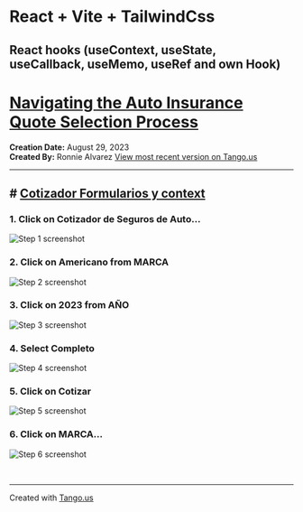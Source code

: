 # React + Vite + TailwindCss

## React hooks (useContext, useState, useCallback, useMemo, useRef and own Hook)

# [Navigating the Auto Insurance Quote Selection Process](https://app.tango.us/app/workflow/e54bacbf-cfac-4328-b2ae-b6913119f061?utm_source=markdown&utm_medium=markdown&utm_campaign=workflow%20export%20links)

**Creation Date:** August 29, 2023  
**Created By:** Ronnie Alvarez [View most recent version on Tango.us](https://app.tango.us/app/workflow/e54bacbf-cfac-4328-b2ae-b6913119f061?utm_source=markdown&utm_medium=markdown&utm_campaign=workflow%20export%20links)

---

## # [Cotizador Formularios y context](http://localhost:5173/)

### 1. Click on Cotizador de Seguros de Auto…

![Step 1 screenshot](https://images.tango.us/workflows/e54bacbf-cfac-4328-b2ae-b6913119f061/steps/87d8eed4-cb41-484c-9ec4-760f506d346f/bbab8671-59f3-4626-a0c0-1122cb847d85.png?crop=focalpoint&fit=crop&fp-x=0.5000&fp-y=0.3340&fp-z=1.0039&w=1200&border=2%2CF4F2F7&border-radius=8%2C8%2C8%2C8&border-radius-inner=8%2C8%2C8%2C8&blend-align=bottom&blend-mode=normal&blend-x=0&blend-w=1200&blend64=aHR0cHM6Ly9pbWFnZXMudGFuZ28udXMvc3RhdGljL21hZGUtd2l0aC10YW5nby13YXRlcm1hcmstdjIucG5n&mark-x=2&mark-y=38&m64=aHR0cHM6Ly9pbWFnZXMudGFuZ28udXMvc3RhdGljL2JsYW5rLnBuZz9tYXNrPWNvcm5lcnMmYm9yZGVyPTYlMkNGRjc0NDImdz0xMTk1Jmg9NTEwJmZpdD1jcm9wJmNvcm5lci1yYWRpdXM9MTA%3D)

### 2. Click on Americano from MARCA

![Step 2 screenshot](https://images.tango.us/workflows/e54bacbf-cfac-4328-b2ae-b6913119f061/steps/1abc23a5-e8da-4afc-9da7-519a4ffd2653/4babeb29-d504-45b8-9ca3-dd62f93a4e8e.png?crop=focalpoint&fit=crop&fp-x=0.5000&fp-y=0.2731&fp-z=1.3916&w=1200&border=2%2CF4F2F7&border-radius=8%2C8%2C8%2C8&border-radius-inner=8%2C8%2C8%2C8&blend-align=bottom&blend-mode=normal&blend-x=0&blend-w=1200&blend64=aHR0cHM6Ly9pbWFnZXMudGFuZ28udXMvc3RhdGljL21hZGUtd2l0aC10YW5nby13YXRlcm1hcmstdjIucG5n&mark-x=235&mark-y=291&m64=aHR0cHM6Ly9pbWFnZXMudGFuZ28udXMvc3RhdGljL2JsYW5rLnBuZz9tYXNrPWNvcm5lcnMmYm9yZGVyPTYlMkNGRjc0NDImdz03MzAmaD04MSZmaXQ9Y3JvcCZjb3JuZXItcmFkaXVzPTEw)

### 3. Click on 2023 from AÑO

![Step 3 screenshot](https://images.tango.us/workflows/e54bacbf-cfac-4328-b2ae-b6913119f061/steps/c4b2d4bb-2877-473a-b079-a8938e466ba8/c2f352cc-b87b-4f8c-8839-184548af1f46.png?crop=focalpoint&fit=crop&fp-x=0.5000&fp-y=0.3815&fp-z=1.3916&w=1200&border=2%2CF4F2F7&border-radius=8%2C8%2C8%2C8&border-radius-inner=8%2C8%2C8%2C8&blend-align=bottom&blend-mode=normal&blend-x=0&blend-w=1200&blend64=aHR0cHM6Ly9pbWFnZXMudGFuZ28udXMvc3RhdGljL21hZGUtd2l0aC10YW5nby13YXRlcm1hcmstdjIucG5n&mark-x=235&mark-y=396&m64=aHR0cHM6Ly9pbWFnZXMudGFuZ28udXMvc3RhdGljL2JsYW5rLnBuZz9tYXNrPWNvcm5lcnMmYm9yZGVyPTYlMkNGRjc0NDImdz03MzAmaD04MSZmaXQ9Y3JvcCZjb3JuZXItcmFkaXVzPTEw)

### 4. Select Completo

![Step 4 screenshot](https://images.tango.us/workflows/e54bacbf-cfac-4328-b2ae-b6913119f061/steps/a36b4727-444c-43bb-b861-998eaeddf47e/c1667dcf-838a-4cb8-bc5f-9dade76884fe.png?crop=focalpoint&fit=crop&fp-x=0.4279&fp-y=0.4759&fp-z=3.0728&w=1200&border=2%2CF4F2F7&border-radius=8%2C8%2C8%2C8&border-radius-inner=8%2C8%2C8%2C8&blend-align=bottom&blend-mode=normal&blend-x=0&blend-w=1200&blend64=aHR0cHM6Ly9pbWFnZXMudGFuZ28udXMvc3RhdGljL21hZGUtd2l0aC10YW5nby13YXRlcm1hcmstdjIucG5n&mark-x=566&mark-y=402&m64=aHR0cHM6Ly9pbWFnZXMudGFuZ28udXMvc3RhdGljL2JsYW5rLnBuZz9tYXNrPWNvcm5lcnMmYm9yZGVyPTYlMkNGRjc0NDImdz02OCZoPTY4JmZpdD1jcm9wJmNvcm5lci1yYWRpdXM9MTA%3D)

### 5. Click on Cotizar

![Step 5 screenshot](https://images.tango.us/workflows/e54bacbf-cfac-4328-b2ae-b6913119f061/steps/042e7365-9217-41e0-8ef8-02fc564dfc5b/3b8fbe84-effc-4d66-97df-23aa7a81d135.png?crop=focalpoint&fit=crop&fp-x=0.5000&fp-y=0.5435&fp-z=1.3916&w=1200&border=2%2CF4F2F7&border-radius=8%2C8%2C8%2C8&border-radius-inner=8%2C8%2C8%2C8&blend-align=bottom&blend-mode=normal&blend-x=0&blend-w=1200&blend64=aHR0cHM6Ly9pbWFnZXMudGFuZ28udXMvc3RhdGljL21hZGUtd2l0aC10YW5nby13YXRlcm1hcmstdjIucG5n&mark-x=235&mark-y=396&m64=aHR0cHM6Ly9pbWFnZXMudGFuZ28udXMvc3RhdGljL2JsYW5rLnBuZz9tYXNrPWNvcm5lcnMmYm9yZGVyPTYlMkNGRjc0NDImdz03MzAmaD04MSZmaXQ9Y3JvcCZjb3JuZXItcmFkaXVzPTEw)

### 6. Click on MARCA…

![Step 6 screenshot](https://images.tango.us/workflows/e54bacbf-cfac-4328-b2ae-b6913119f061/steps/707bfda5-65e8-46a0-b171-e2b99bda8863/eaa0e45b-351c-4060-885e-e6fbc071498e.png?crop=focalpoint&fit=crop&fp-x=0.4995&fp-y=0.5254&fp-z=1.1617&w=1200&border=2%2CF4F2F7&border-radius=8%2C8%2C8%2C8&border-radius-inner=8%2C8%2C8%2C8&blend-align=bottom&blend-mode=normal&blend-x=0&blend-w=1200&blend64=aHR0cHM6Ly9pbWFnZXMudGFuZ28udXMvc3RhdGljL21hZGUtd2l0aC10YW5nby13YXRlcm1hcmstdjIucG5n&mark-x=247&mark-y=45&m64=aHR0cHM6Ly9pbWFnZXMudGFuZ28udXMvc3RhdGljL2JsYW5rLnBuZz9tYXNrPWNvcm5lcnMmYm9yZGVyPTYlMkNGRjc0NDImdz03MDYmaD03ODMmZml0PWNyb3AmY29ybmVyLXJhZGl1cz0xMA%3D%3D)

<br/>

---

Created with [Tango.us](https://tango.us?utm_source=markdown&utm_medium=markdown&utm_campaign=workflow%20export%20links)
